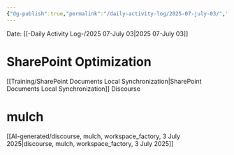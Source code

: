 ```yaml
---
{"dg-publish":true,"permalink":"/daily-activity-log/2025-07-july-03/","noteIcon":"","created":"2025-07-07T14:23:43.531-05:00"}
---
```


Date: [[-Daily Activity Log-/2025 07-July 03\|2025 07-July 03]]

# SharePoint Optimization
[[Training/SharePoint Documents Local Synchronization\|SharePoint Documents Local Synchronization]] Discourse

# mulch
[[AI-generated/discourse, mulch, workspace_factory, 3 July 2025\|discourse, mulch, workspace_factory, 3 July 2025]]